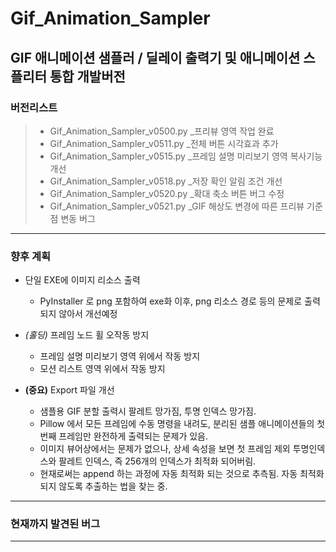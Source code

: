 # Gif_Animation_Sampler
## GIF 애니메이션 샘플러 / 딜레이 출력기 및 애니메이션 스플리터 통합 개발버전

### 버전리스트
> - Gif_Animation_Sampler_v0500.py _프리뷰 영역 작업 완료
> - Gif_Animation_Sampler_v0511.py _전체 버튼 시각효과 추가
> - Gif_Animation_Sampler_v0515.py _프레임 설명 미리보기 영역 복사기능 개선
> - Gif_Animation_Sampler_v0518.py _저장 확인 알림 조건 개선
> - Gif_Animation_Sampler_v0520.py _확대 축소 버튼 버그 수정
> - Gif_Animation_Sampler_v0521.py _GIF 해상도 변경에 따른 프리뷰 기준점 변동 버그

---

### 향후 계획

- 단일 EXE에 이미지 리소스 출력
    - PyInstaller 로 png 포함하여 exe화 이후, png 리소스 경로 등의 문제로 출력되지 않아서 개선예정

- *(홀딩)* 프레임 노드 휠 오작동 방지 
    - 프레임 설명 미리보기 영역 위에서 작동 방지
    - 모션 리스트 영역 위에서 작동 방지

- **(중요)** Export 파일 개선
    - 샘플용 GIF 분할 출력시 팔레트 망가짐, 투명 인덱스 망가짐.
    - Pillow 에서 모든 프레임에 수동 명령을 내려도, 분리된 샘플 애니메이션들의 첫번째 프레임만 완전하게 출력되는 문제가 있음.
    - 이미지 뷰어상에서는 문제가 없으나, 상세 속성을 보면 첫 프레임 제외 투명인덱스와 팔레트 인덱스, 즉 256개의 인덱스가 최적화 되어버림.
    - 현재로써는 append 하는 과정에 자동 최적화 되는 것으로 추측됨. 자동 최적화 되지 않도록 추출하는 법을 찾는 중.

---


### 현재까지 발견된 버그

---
